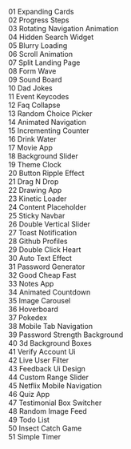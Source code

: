 01 	Expanding Cards 	
02 	Progress Steps 	
03 	Rotating Navigation Animation 	
04 	Hidden Search Widget 	
05 	Blurry Loading 	
06 	Scroll Animation 	
07 	Split Landing Page 	
08 	Form Wave 	
09 	Sound Board 	
10 	Dad Jokes 	
11 	Event Keycodes 	
12 	Faq Collapse 	
13 	Random Choice Picker 	
14 	Animated Navigation 	
15 	Incrementing Counter 	
16 	Drink Water 	
17 	Movie App 	
18 	Background Slider 	
19 	Theme Clock 	
20 	Button Ripple Effect 	
21 	Drag N Drop 	
22 	Drawing App 	
23 	Kinetic Loader 	
24 	Content Placeholder 	
25 	Sticky Navbar 	
26 	Double Vertical Slider 	
27 	Toast Notification 	
28 	Github Profiles 	
29 	Double Click Heart 	
30 	Auto Text Effect 	
31 	Password Generator 	
32 	Good Cheap Fast 	
33 	Notes App 	
34 	Animated Countdown 	
35 	Image Carousel 	
36 	Hoverboard 	
37 	Pokedex 	
38 	Mobile Tab Navigation 	
39 	Password Strength Background 	
40 	3d Background Boxes 	
41 	Verify Account Ui 	
42 	Live User Filter 	
43 	Feedback Ui Design 	
44 	Custom Range Slider 	
45 	Netflix Mobile Navigation 	
46 	Quiz App 	
47 	Testimonial Box Switcher 	
48 	Random Image Feed 	
49 	Todo List 	
50 	Insect Catch Game 	
51 	Simple Timer
